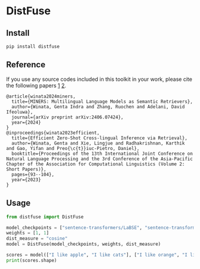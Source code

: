 # DistFuse

## Install
```
pip install distfuse
```

## Reference
If you use any source codes included in this toolkit in your work, please cite the following papers [1](https://arxiv.org/pdf/2406.07424) [2](https://aclanthology.org/2023.ijcnlp-short.11.pdf).
```
@article{winata2024miners,
  title={MINERS: Multilingual Language Models as Semantic Retrievers},
  author={Winata, Genta Indra and Zhang, Ruochen and Adelani, David Ifeoluwa},
  journal={arXiv preprint arXiv:2406.07424},
  year={2024}
}
@inproceedings{winata2023efficient,
  title={Efficient Zero-Shot Cross-lingual Inference via Retrieval},
  author={Winata, Genta and Xie, Lingjue and Radhakrishnan, Karthik and Gao, Yifan and Preo{\c{t}}iuc-Pietro, Daniel},
  booktitle={Proceedings of the 13th International Joint Conference on Natural Language Processing and the 3rd Conference of the Asia-Pacific Chapter of the Association for Computational Linguistics (Volume 2: Short Papers)},
  pages={93--104},
  year={2023}
}
```

## Usage
```python
from distfuse import DistFuse

model_checkpoints = ["sentence-transformers/LaBSE", "sentence-transformers/paraphrase-multilingual-MiniLM-L12-v2"]
weights = [1, 1]
dist_measure = "cosine"
model = DistFuse(model_checkpoints, weights, dist_measure)

scores = model(["I like apple", "I like cats"], ["I like orange", "I like dogs"])
print(scores.shape)
```
